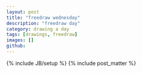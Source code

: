 ```yaml
---
layout: post
title: "freedraw wednesday"
description: "freedraw day"
category: drawing a day
tags: [drawings, freedraw]
images: []
github: 
---
```

{% include JB/setup %}
{% include post_matter %}